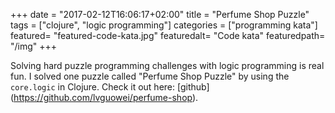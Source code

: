 +++
date = "2017-02-12T16:06:17+02:00"
title = "Perfume Shop Puzzle"
tags = ["clojure", "logic programming"]
categories = ["programming kata"]
featured= "featured-code-kata.jpg"
featuredalt= "Code kata"
featuredpath= "/img"
+++

Solving hard puzzle programming challenges with logic programming is real fun. I solved one puzzle called "Perfume Shop Puzzle" by using the `core.logic` in Clojure. Check it out here:
[github] (https://github.com/lvguowei/perfume-shop).
